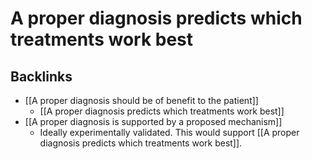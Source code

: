 # A proper diagnosis predicts which treatments work best

## Backlinks
* [[A proper diagnosis should be of benefit to the patient]]
	* [[A proper diagnosis predicts which treatments work best]]
* [[A proper diagnosis is supported by a proposed mechanism]]
	* Ideally experimentally validated. This would support [[A proper diagnosis predicts which treatments work best]].

<!-- {BearID:CFB4AEE5-5630-46F5-8510-946BAEB763CA-2066-0000012B999440EE} -->
